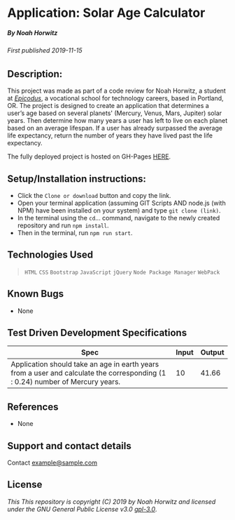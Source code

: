 # Application: **Solar Age Calculator**

##### By Noah Horwitz

###### _First published 2019-11-15_

## Description:
This project was made as part of a code review for Noah Horwitz, a student at _[Epicodus](http://www.epicodus.com)_, a vocational school for technology careers, based in Portland, OR. The project is designed to create an application that determines a user’s age based on several planets' (Mercury, Venus, Mars, Jupiter) solar years. Then determine how many years a user has left to live on each planet based on an average lifespan. If a user has already surpassed the average life expectancy, return the number of years they have lived past the life expectancy.

The fully deployed project is hosted on GH-Pages [HERE](https://nhhor.github.io/solar-age-calculator).

## Setup/Installation instructions:
* Click the `Clone or download` button and copy the link.
* Open your terminal application (assuming GIT Scripts AND node.js (with NPM) have been installed on your system) and type `git clone (link)`.
* In the terminal using the `cd`... command, navigate to the newly created repository and run `npm install`.
* Then in the terminal, run `npm run start`.
<!-- * In the newly created ./dist folder, double click on "index.html" to open the file in the web browser of your choosing. -->

## Technologies Used
> `HTML`
> `CSS`
> `Bootstrap`
> `JavaScript`
> `jQuery`
> `Node Package Manager`
> `WebPack`

## Known Bugs
* None

## Test Driven Development Specifications

|Spec|Input|Output|
|-|-|-|
|Application should take an age in earth years from a user and calculate the corresponding (1 : 0.24) number of Mercury years.|10|41.66|


## References
* None

## Support and contact details
Contact [example@sample.com](mailto:example@sample.com)

## License
_This This repository is copyright (C) 2019 by Noah Horwitz and licensed under the GNU General Public License v3.0 [gpl-3.0](https://www.gnu.org/licenses/gpl-3.0.en.html)_.
